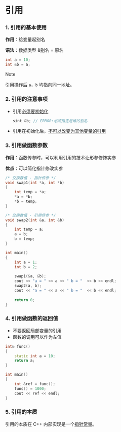 # 引用

### 1. 引用的基本使用

**作用**：给变量起别名

**语法**：数据类型 &别名 = 原名

```cpp
int a = 10;
int &b = a;
```

> [!note]
>
> 引用操作后 `a`，`b` 均指向同一地址。

### 2. 引用的注意事项

- 引用<u>必须要初始化</u>

    ```cpp
    sint &b; // ERROR:必须指定是谁的别名
    ```

- 引用在初始化后，<u>不可以改变为其他变量的引用</u>

### 3. 引用做函数参数

**作用**：函数传参时，可以利用引用的技术让形参修饰实参

**优点**：可以简化指针修改实参

```cpp
/* 交换数值 - 指针传参 */
void swap1(int *a, int *b)
{
    int temp = *a;
    *a = *b;
    *b = temp;
}

/* 交换数值 - 引用传参 */
void swap2(int &a, int &b)
{
    int temp = a; 
    a = b;
    b = temp;
}

int main()
{
    int a = 1;
    int b = 2;
 
    swap1(&a, &b);
    cout << "a = " << a << " b = "  << b << endl;
    swap2(a, b);
    cout << "a = " << a << " b = "  << b << endl;
    
    return 0;
}
```

### 4. 引用做函数的返回值

- 不要返回局部变量的引用
- 函数的调用可以作为左值

```cpp
int& func()
{
	static int a = 10;
	return a;
}

int main()
{
	int &ref = func();
	func() = 1000;
	cout << ref << endl;
}
```

### 5. 引用的本质

引用的本质在 C++ 内部实现是一个[指针常量](指针.md#3.2%20指针常量)。
